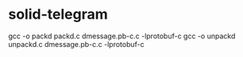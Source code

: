 # solid-telegram

gcc -o packd packd.c dmessage.pb-c.c -lprotobuf-c
gcc -o unpackd unpackd.c dmessage.pb-c.c -lprotobuf-c
